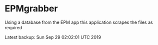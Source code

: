 # EPMgrabber
Using a database from the EPM app this application scrapes the files as required


Latest backup: Sun Sep 29 02:02:01 UTC 2019
